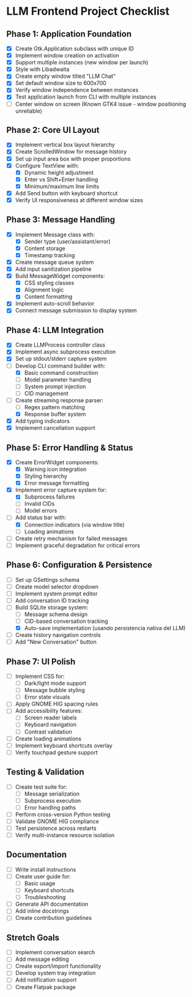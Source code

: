 # LLM Frontend Project Checklist

## Phase 1: Application Foundation
- [x] Create Gtk.Application subclass with unique ID
- [x] Implement window creation on activation
- [x] Support multiple instances (new window per launch)
- [x] Style with Libadwaita
- [x] Create empty window titled "LLM Chat"
- [x] Set default window size to 600x700
- [x] Verify window independence between instances
- [x] Test application launch from CLI with multiple instances
- [ ] Center window on screen (Known GTK4 issue - window positioning unreliable)

## Phase 2: Core UI Layout
- [x] Implement vertical box layout hierarchy
- [x] Create ScrolledWindow for message history
- [x] Set up input area box with proper proportions
- [x] Configure TextView with:
  - [x] Dynamic height adjustment
  - [x] Enter vs Shift+Enter handling
  - [x] Minimum/maximum line limits
- [x] Add Send button with keyboard shortcut
- [x] Verify UI responsiveness at different window sizes

## Phase 3: Message Handling
- [x] Implement Message class with:
  - [x] Sender type (user/assistant/error)
  - [x] Content storage
  - [x] Timestamp tracking
- [x] Create message queue system
- [x] Add input sanitization pipeline
- [x] Build MessageWidget components:
  - [x] CSS styling classes
  - [x] Alignment logic
  - [x] Content formatting
- [x] Implement auto-scroll behavior
- [x] Connect message submission to display system

## Phase 4: LLM Integration
- [x] Create LLMProcess controller class
- [x] Implement async subprocess execution
- [x] Set up stdout/stderr capture system
- [ ] Develop CLI command builder with:
  - [x] Basic command construction
  - [ ] Model parameter handling
  - [ ] System prompt injection
  - [ ] CID management
- [ ] Create streaming response parser:
  - [ ] Regex pattern matching
  - [x] Response buffer system
- [x] Add typing indicators
- [x] Implement cancellation support

## Phase 5: Error Handling & Status
- [x] Create ErrorWidget components:
  - [x] Warning icon integration
  - [x] Styling hierarchy
  - [x] Error message formatting
- [x] Implement error capture system for:
  - [x] Subprocess failures
  - [ ] Invalid CIDs
  - [ ] Model errors
- [ ] Add status bar with:
  - [x] Connection indicators (via window title)
  - [ ] Loading animations
- [ ] Create retry mechanism for failed messages
- [ ] Implement graceful degradation for critical errors

## Phase 6: Configuration & Persistence
- [ ] Set up GSettings schema
- [ ] Create model selector dropdown
- [ ] Implement system prompt editor
- [ ] Add conversation ID tracking
- [ ] Build SQLite storage system:
  - [ ] Message schema design
  - [ ] CID-based conversation tracking
  - [x] Auto-save implementation (usando persistencia nativa del LLM)
- [ ] Create history navigation controls
- [ ] Add "New Conversation" button

## Phase 7: UI Polish
- [ ] Implement CSS for:
  - [ ] Dark/light mode support
  - [ ] Message bubble styling
  - [ ] Error state visuals
- [ ] Apply GNOME HIG spacing rules
- [ ] Add accessibility features:
  - [ ] Screen reader labels
  - [ ] Keyboard navigation
  - [ ] Contrast validation
- [ ] Create loading animations
- [ ] Implement keyboard shortcuts overlay
- [ ] Verify touchpad gesture support

## Testing & Validation
- [ ] Create test suite for:
  - [ ] Message serialization
  - [ ] Subprocess execution
  - [ ] Error handling paths
- [ ] Perform cross-version Python testing
- [ ] Validate GNOME HIG compliance
- [ ] Test persistence across restarts
- [ ] Verify multi-instance resource isolation

## Documentation
- [ ] Write install instructions
- [ ] Create user guide for:
  - [ ] Basic usage
  - [ ] Keyboard shortcuts
  - [ ] Troubleshooting
- [ ] Generate API documentation
- [ ] Add inline docstrings
- [ ] Create contribution guidelines

## Stretch Goals
- [ ] Implement conversation search
- [ ] Add message editing
- [ ] Create export/import functionality
- [ ] Develop system tray integration
- [ ] Add notification support
- [ ] Create Flatpak package